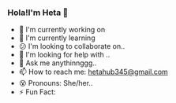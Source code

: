 ### Hola!I'm Heta :wave:

- :rainbow: I'm currently working on
- :seedling: I'm currently learning
- :confused: I'm looking to collaborate on..
- :revolving_hearts: I'm looking for help with ..
- :speech_balloon: Ask me anythinnggg..
- :mailbox: How to reach me: hetahub345@gmail.com
- :dizzy_face: Pronouns: She/her..
- :zap: Fun Fact: 
